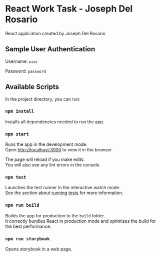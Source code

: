 # React Work Task - Joseph Del Rosario

React application created by Joseph Del Rosario

## Sample User Authentication

Username: `user`

Password: `password`

## Available Scripts

In the project directory, you can run:

### `npm install`

Installs all dependencies needed to run the app.

### `npm start`

Runs the app in the development mode.\
Open [http://localhost:3000](http://localhost:3000) to view it in the browser.

The page will reload if you make edits.\
You will also see any lint errors in the console.

### `npm test`

Launches the test runner in the interactive watch mode.\
See the section about [running tests](https://facebook.github.io/create-react-app/docs/running-tests) for more information.

### `npm run build`

Builds the app for production to the `build` folder.\
It correctly bundles React in production mode and optimizes the build for the best performance.

### `npm run storybook`

Opens storybook in a web page.
